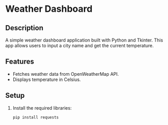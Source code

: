 # Weather Dashboard

## Description
A simple weather dashboard application built with Python and Tkinter. This app allows users to input a city name and get the current temperature.

## Features
- Fetches weather data from OpenWeatherMap API.
- Displays temperature in Celsius.

## Setup

1. Install the required libraries:
   ```sh
   pip install requests
